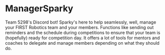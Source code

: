 # ManagerSparky
Team 5298's Discord bot! Sparky's here to help seamlessly, well, manage your FIRST Robotics team and your members. Functions like sending out reminders and the schedule during competitions to ensure that your team is (hopefully) ready for competition day. It offers a lot of tools for mentors and coaches to delegate and manage members depending on what they should do. 
